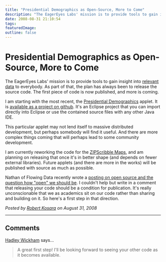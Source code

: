 ```yaml
---
title: "Presidential Demographics as Open-Source, More to Come"
description: "The EagerEyes Labs' mission is to provide tools to gain insight into relevant data to everybody. As part of that, the plan has always been to release the source code. The first piece of code is now published, and more is coming."
date: 2008-08-31 21:10:54
tags: 
featuredImage: 
outline: false
---
```


# Presidential Demographics as Open-Source, More to Come

The EagerEyes Labs' mission is to provide tools to gain insight into <a href="/communication/Visual-Display-of-Relevant-Information.html">relevant data</a> to everybody. As part of that, the plan has always been to release the source code. The first piece of code is now published, and more is coming.

I am starting with the most recent, the&nbsp;<a href="/applications/PresidentialDemographicsII.html">Presidential Demographics</a> applet. It is <a href="https://github.com/eagereyes/PresidentialDemographics">available as a project on github</a>. It's an Eclipse project that you can import directly into Eclipse or use the contained source files with any other Java IDE.

This particular applet may not lend itself to massive distributed development, but perhaps somebody will find it useful. And there are more complex things coming that will perhaps lead to some community development.

I am currently reworking the code for the <a href="/Applications/ZIPScribbleMap.html">ZIPScribble Maps</a>, and am planning on releasing that once it's in better shape (and depends on fewer external libraries). Future applets (and there are more in the works) will be published with source as much as possible.

Nathan of Flowing Data recently wrote a <a href="http://flowingdata.com/2008/08/29/a-case-for-open-source-data-visualization/">posting on open source and the question how "open" we should be</a>. I couldn't help but write in a comment that releasing your code should be a condition for publication. It's really unconscionable that we as academics sit on our code rather than sharing and building on it. So here's a first step in that direction.


_Posted by <a href="/about">Robert Kosara</a> on August 31, 2008_


<aside class="comments">

---
## Comments

<a href="http://had.co.nz" rel="nofollow noopener" target="_blank">Hadley Wickham</a> says…
>	A great first step!  I'll be looking forward to seeing your other code as it becomes available.

</aside>

